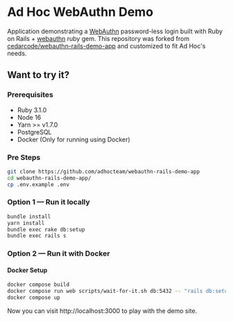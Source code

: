 # Ad Hoc WebAuthn Demo

Application demonstrating a [WebAuthn](https://en.wikipedia.org/wiki/WebAuthn) password-less login built with Ruby on Rails + [webauthn](https://github.com/cedarcode/webauthn-ruby) ruby gem. This repository was forked from [cedarcode/webauthn-rails-demo-app](https://github.com/cedarcode/webauthn-rails-demo-app) and customized to fit Ad Hoc's needs.

## Want to try it?

### Prerequisites

* Ruby 3.1.0
* Node 16
* Yarn >= v1.7.0
* PostgreSQL
* Docker (Only for running using Docker)

### Pre Steps

```bash
git clone https://github.com/adhocteam/webauthn-rails-demo-app
cd webauthn-rails-demo-app/
cp .env.example .env
```

### Option 1 — Run it locally

```bash
bundle install
yarn install
bundle exec rake db:setup
bundle exec rails s
```

### Option 2 — Run it with Docker

#### Docker Setup

```bash
docker compose build
docker compose run web scripts/wait-for-it.sh db:5432 -- "rails db:setup"
docker compose up
```

Now you can visit http://localhost:3000 to play with the demo site.
